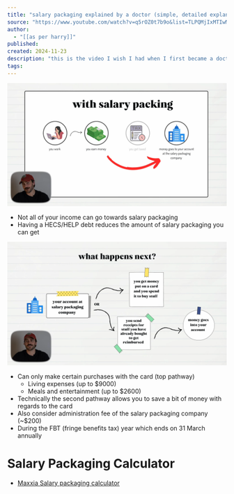 ```yaml
---
title: "salary packaging explained by a doctor (simple, detailed explanation)"
source: "https://www.youtube.com/watch?v=q5rOZ0t7b9o&list=TLPQMjIxMTIwMjRWNy-s16K7zw&index=3"
author:
  - "[[as per harry]]"
published:
created: 2024-11-23
description: "this is the video I wish I had when I first became a doctor. if you have any of these questions, I will answer them...- what is salary packaging - how does i..."
tags:
---
```

![](attachments/Pasted%20image%2020241123015854.png)
- Not all of your income can go towards salary packaging
- Having a HECS/HELP debt reduces the amount of salary packaging you can get

![](attachments/Pasted%20image%2020241123020050.png)
- Can only make certain purchases with the card (top pathway)
	- Living expenses (up to $9000)
	- Meals and entertainment (up to $2600)
- Technically the second pathway allows you to save a bit of money with regards to the card
- Also consider administration fee of the salary packaging company (~$200)
- During the FBT (fringe benefits tax) year which ends on 31 March annually
# Salary Packaging Calculator
- [Maxxia Salary packaging calculator](https://www.maxxia.com.au/calculators?ic=hd-calc)